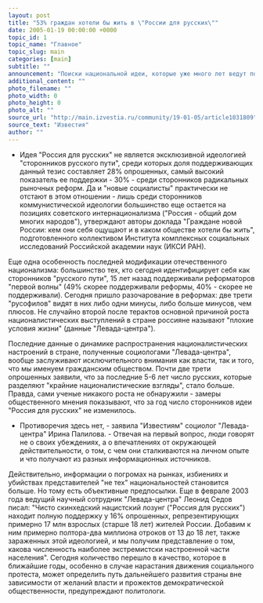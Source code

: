 ```yaml
---
layout: post
title: "53% граждан хотели бы жить в \"России для русских\""
date: 2005-01-19 00:00:00 +0000
topic_id: 1
topic_name: "Главное"
topic_slug: main
categories: [main]
subtitle: ""
announcement: "Поиски национальной идеи, которые уже много лет ведут по заказу властей многочисленные научные центры, могут скоро закончиться: социологи утверждают, что сторонников \"самостоятельного русского пути развития\" впервые за последние 6 лет стало больше, чем представителей какого-либо другого идейно-политического течения. При этом больше всего последователей идеи \"Россия для русских\" оказалось не в рядах откровенных националистов, а среди либералов-рыночников."
additional_content: ""
photo_filename: ""
photo_width: 0
photo_height: 0
photo_alt: ""
source_url: "http://main.izvestia.ru/community/19-01-05/article1031809"
source_text: "Известия"
author: ""
---
```

- Идея "Россия для русских" не является эксклюзивной идеологией "сторонников русского пути", среди которых доля поддерживающих данный тезис составляет 28% опрошенных, самый высокий показатель ее поддержки - 30% - среди сторонников радикальных рыночных реформ. Да и "новые социалисты" практически не отстают в этом отношении - лишь среди сторонников коммунистической идеологии большинство еще остается на позициях советского интернационализма ("Россия - общий дом многих народов"), утверждают авторы доклада "Граждане новой России: кем они себя ощущают и в каком обществе хотели бы жить", подготовленного коллективом Института комплексных социальных исследований Российской академии наук (ИКСИ РАН).

Еще одна особенность последней модификации отечественного национализма: большинство тех, кто сегодня идентифицирует себя как сторонников "русского пути", 15 лет назад поддерживали реформаторов "первой волны" (49% скорее поддерживали реформы, 40% - скорее не поддерживали). Сегодня пришло разочарование в реформах: две трети "русофилов" видят в них либо одни минусы, либо больше минусов, чем плюсов. Не случайно второй после терактов основной причиной роста националистических выступлений в стране россияне называют "плохие условия жизни" (данные "Левада-центра").

Последние данные о динамике распространения националистических настроений в стране, полученные социологами "Левада-центра", вообще заслуживают исключительного внимания как власти, так и того, что мы именуем гражданским обществом. Почти две трети опрошенных заявили, что за последние 5-6 лет число русских, которые разделяют "крайние националистические взгляды", стало больше. Правда, сами ученые никакого роста не обнаружили - замеры общественного мнения показывают, что за год число сторонников идеи "Россия для русских" не изменилось.

- Противоречия здесь нет, - заявила "Известиям" социолог "Левада-центра" Ирина Палилова. - Отвечая на первый вопрос, люди говорят не о своих убеждениях, а о впечатлениях от окружающей действительности, о том, с чем они сталкиваются на личном опыте и что получают из разных информационных источников.

Действительно, информации о погромах на рынках, избиениях и убийствах представителей "не тех" национальностей становится больше. Но тому есть объективные предпосылки. Еще в феврале 2003 года ведущий научный сотрудник "Левада-центра" Леонид Седов писал: "Чисто скинхедский нацистский лозунг ("Россия для русских") находит полную поддержку у 16% опрошенных, репрезентирующих примерно 17 млн взрослых (старше 18 лет) жителей России. Добавим к ним примерно полтора-два миллиона отроков от 13 до 18 лет, также зараженных этой идеологией, и мы получим представление о том, какова численность наиболее экстремистски настроенной части населения". Сегодня количество перешло в качество, которое в ближайшие годы, особенно в случае нарастания движения социального протеста, может определить путь дальнейшего развития страны вне зависимости от желаний власти и прожектов демократической общественности, предупреждают политологи.
